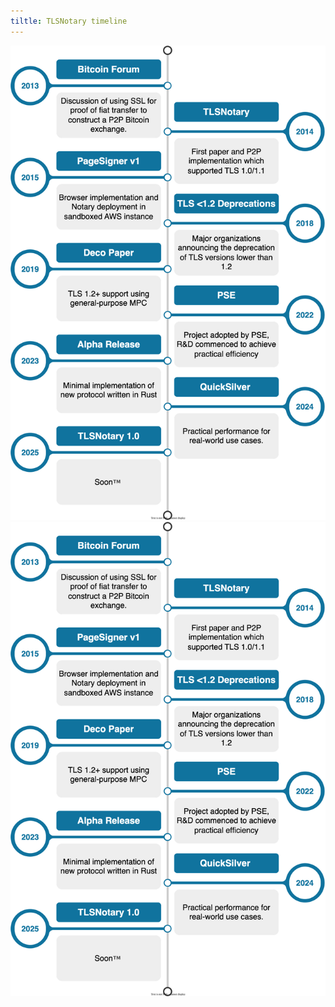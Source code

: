 ```yaml
---
tiltle: TLSNotary timeline
---
```


![](../diagrams/light/timeline.svg#gh-light-mode-only)
![](../diagrams/dark/timeline.svg#gh-dark-mode-only)
